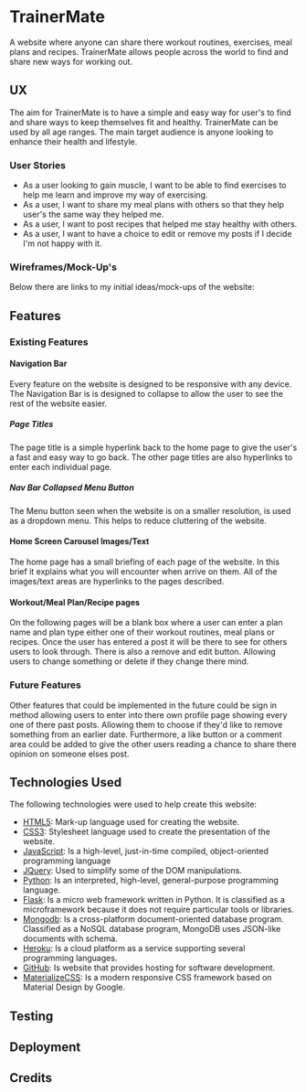# TrainerMate

A website where anyone can share there workout routines, exercises, meal plans and recipes.
TrainerMate allows people across the world to find and share new ways for working out.

## UX

The aim for TrainerMate is to have a simple and easy way for user's to find and share ways to keep themselves fit and healthy. TrainerMate can be used by all age ranges.
 The main target audience is anyone looking to enhance their health and lifestyle.

 ### User Stories

 * As a user looking to gain muscle, I want to be able to find exercises to help me learn and improve my way of exercising.
 * As a user, I want to share my meal plans with others so that they help user's the same way they helped me.
 * As a user, I want to post recipes that helped me stay healthy with others.
 * As a user, I want to have a choice to edit or remove my posts if I decide I'm not happy with it.

 ### Wireframes/Mock-Up's

Below there are links to my initial ideas/mock-ups of the website:

## Features

### Existing Features

#### Navigation Bar

Every feature on the website is designed to be responsive with any device. The Navigation Bar is is designed to collapse to allow the user to see the rest of the website easier.

##### Page Titles

The page title is a simple hyperlink back to the home page to give the user's a fast and easy way to go back. The other page titles are also hyperlinks to enter each individual page.

##### Nav Bar Collapsed Menu Button

The Menu button seen when the website is on a smaller resolution, is used as a dropdown menu. This helps to reduce cluttering of the website.

#### Home Screen Carousel Images/Text

The home page has a small briefing of each page of the website. In this brief it explains what you will encounter when arrive on them. All of the images/text areas
are hyperlinks to the pages described.

#### Workout/Meal Plan/Recipe pages

On the following pages will be a blank box where a user can enter a plan name and plan type either one of their workout routines, meal plans or recipes. Once the user has
entered a post it will be there to see for others users to look through. There is also a remove and edit button. Allowing users to change something or delete if they change there mind.

### Future Features

Other features that could be implemented in the future could be sign in method allowing users to enter into there own profile page showing every one of there past posts. Allowing
them to choose if they'd like to remove something from an earlier date. Furthermore, a like button or a comment area could be added to give the other users reading a chance to
share there opinion on someone elses post.

## Technologies Used

The following technologies were used to help create this website:

* [HTML5](https://en.wikipedia.org/wiki/HTML): Mark-up language used for creating the website.
* [CSS3](https://en.wikipedia.org/wiki/Cascading_Style_Sheets): Stylesheet language used to create the presentation of the website.
* [JavaScript](https://en.wikipedia.org/wiki/JavaScript): Is a high-level, just-in-time compiled, object-oriented programming language
* [JQuery](https://jquery.com/): Used to simplify some of the DOM manipulations.
* [Python](https://www.python.org/): Is an interpreted, high-level, general-purpose programming language.
* [Flask](https://en.wikipedia.org/wiki/Flask_(web_framework)): Is a micro web framework written in Python. It is classified as a microframework because it does not require particular tools or libraries.
* [Mongodb](https://www.mongodb.com/): Is a cross-platform document-oriented database program. Classified as a NoSQL database program, MongoDB uses JSON-like documents with schema.
* [Heroku](https://www.heroku.com/): Is a cloud platform as a service supporting several programming languages.
* [GitHub](https://github.com/): Is website that provides hosting for software development.
* [MaterializeCSS](https://materializecss.com/): Is a modern responsive CSS framework based on Material Design by Google.

## Testing

## Deployment

## Credits
